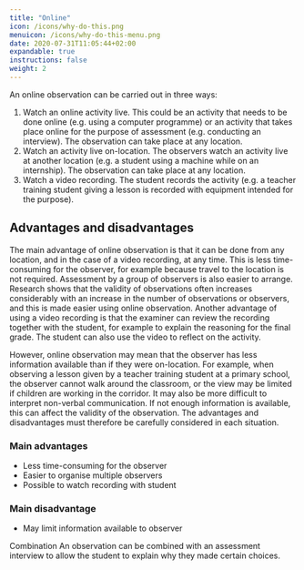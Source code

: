 ```yaml
---
title: "Online"
icon: /icons/why-do-this.png
menuicon: /icons/why-do-this-menu.png
date: 2020-07-31T11:05:44+02:00
expandable: true
instructions: false
weight: 2
---
```


An online observation can be carried out in three ways:

1. Watch an online activity live. This could be an activity that needs to be done online (e.g. using a computer programme) or an activity that takes place online for the purpose of assessment (e.g. conducting an interview). The observation can take place at any location.
2. Watch an activity live on-location. The observers watch an activity live at another location (e.g. a student using a machine while on an internship). The observation can take place at any location. 
3. Watch a video recording. The student records the activity (e.g. a teacher training student giving a lesson is recorded with equipment intended for the purpose).

## Advantages and disadvantages

The main advantage of online observation is that it can be done from any location, and in the case of a video recording, at any time. This is less time-consuming for the observer, for example because travel to the location is not required. Assessment by a group of observers is also easier to arrange. Research shows that the validity of observations often increases considerably with an increase in the number of observations or observers, and this is made easier using online observation. 
Another advantage of using a video recording is that the examiner can review the recording together with the student, for example to explain the reasoning for the final grade. The student can also use the video to reflect on the activity.

However, online observation may mean that the observer has less information available than if they were on-location. For example, when observing a lesson given by a teacher training student at a primary school, the observer cannot walk around the classroom, or the view may be limited if children are working in the corridor. It may also be more difficult to interpret non-verbal communication. If not enough information is available, this can affect the validity of the observation. The advantages and disadvantages must therefore be carefully considered in each situation.  

### Main advantages	

* Less time-consuming for the observer
* Easier to organise multiple observers 
* Possible to watch recording with student

### Main disadvantage

* May limit information available to observer

Combination An observation can be combined with an assessment interview to allow the student to explain why they made certain choices. 
